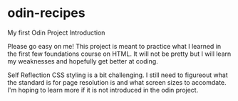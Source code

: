 # odin-recipes
My first Odin Project
Introduction

Please go easy on me! This project is meant to practice what I learned in the first few foundations course on HTML. It will not be pretty but I will learn my weaknesses and hopefully get better at coding. 

Self Reflection
CSS styling is a bit challenging. I still need to figureout what the standard is for page resolution is and what screen sizes to accomdate. I'm hoping to learn more if it is not introduced in the odin project.

